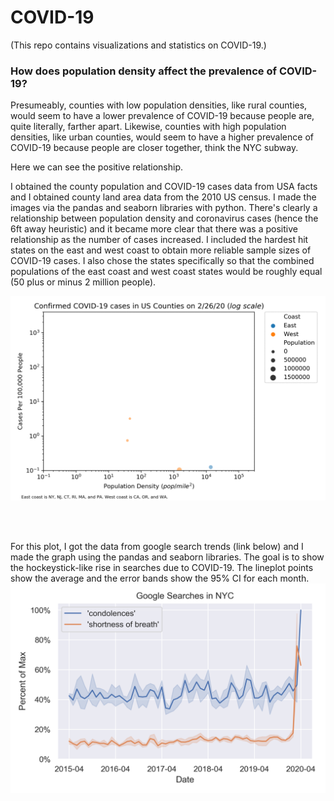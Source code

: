 # COVID-19
(This repo contains visualizations and statistics on COVID-19.)

### How does population density affect the prevalence of COVID-19? 

Presumeably, counties with low population densities, like rural counties, would seem to have a lower prevalence of COVID-19 because people are, quite literally, farther apart. Likewise, counties with high population densities, like urban counties, would seem to have a higher prevalence of COVID-19 because people are closer together, think the NYC subway. 

Here we can see the positive relationship.

I obtained the county population and COVID-19 cases data from USA facts and I obtained county land area data from the 2010 US census. I made the images via the pandas and seaborn libraries with python. There's clearly a relationship between population density and coronavirus cases (hence the 6ft away heuristic) and it became more clear that there was a positive relationship as the number of cases increased. I included the hardest hit states on the east and west coast to obtain more reliable sample sizes of COVID-19 cases. I also chose the states specifically so that the combined populations of the east coast and west coast states would be roughly equal (50 plus or minus 2 million people). 

![](coast_size.gif)


<br>
<br>

For this plot, I got the data from google search trends (link below) and I made the graph using the pandas and seaborn libraries. The goal is to show the hockeystick-like rise in searches due to COVID-19. The lineplot points show the average and the error bands show the 95% CI for each month.
![](covid1.png)
